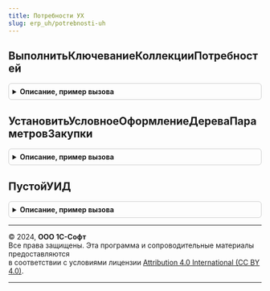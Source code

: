 ```yaml
---
title: Потребности УХ
slug: erp_uh/potrebnosti-uh
---
```



## ВыполнитьКлючеваниеКоллекцииПотребностей
<details style="margin: 1em 0; padding: 0.5em; border: 1px solid #ccc; border-radius: 6px;">

<summary style="font-weight: bold; cursor: pointer;">Описание, пример вызова</summary>

```bsl

// Процедура добавляет и заполняет следующие поля коллекции: АналитикаНоменклатуры, АналитикаПотребностей, АналитикаСтруктуры
Процедура ВыполнитьКлючеваниеКоллекцииПотребностей(ТаблицаДанных) экспорт Экспорт
```

Пример вызова
```bsl
ПотребностиУХ.ВыполнитьКлючеваниеКоллекцииПотребностей(ТаблицаДанных) экспорт);
```
</details>

## УстановитьУсловноеОформлениеДереваПараметровЗакупки
<details style="margin: 1em 0; padding: 0.5em; border: 1px solid #ccc; border-radius: 6px;">

<summary style="font-weight: bold; cursor: pointer;">Описание, пример вызова</summary>

```bsl

Процедура УстановитьУсловноеОформлениеДереваПараметровЗакупки(Форма, ИмяРеквизитаДерева) экспорт Экспорт
```

Пример вызова
```bsl
ПотребностиУХ.УстановитьУсловноеОформлениеДереваПараметровЗакупки(Форма, ИмяРеквизитаДерева) экспорт);
```
</details>

## ПустойУИД
<details style="margin: 1em 0; padding: 0.5em; border: 1px solid #ccc; border-radius: 6px;">

<summary style="font-weight: bold; cursor: pointer;">Описание, пример вызова</summary>

```bsl

Функция ПустойУИД() экспорт Экспорт
```

Пример вызова
```bsl
Результат = ПотребностиУХ.ПустойУИД() экспорт);
```
</details>

---

© 2024, **ООО 1С-Софт**  
Все права защищены. Эта программа и сопроводительные материалы предоставляются  
в соответствии с условиями лицензии [Attribution 4.0 International (CC BY 4.0)](https://creativecommons.org/licenses/by/4.0/legalcode).

---
